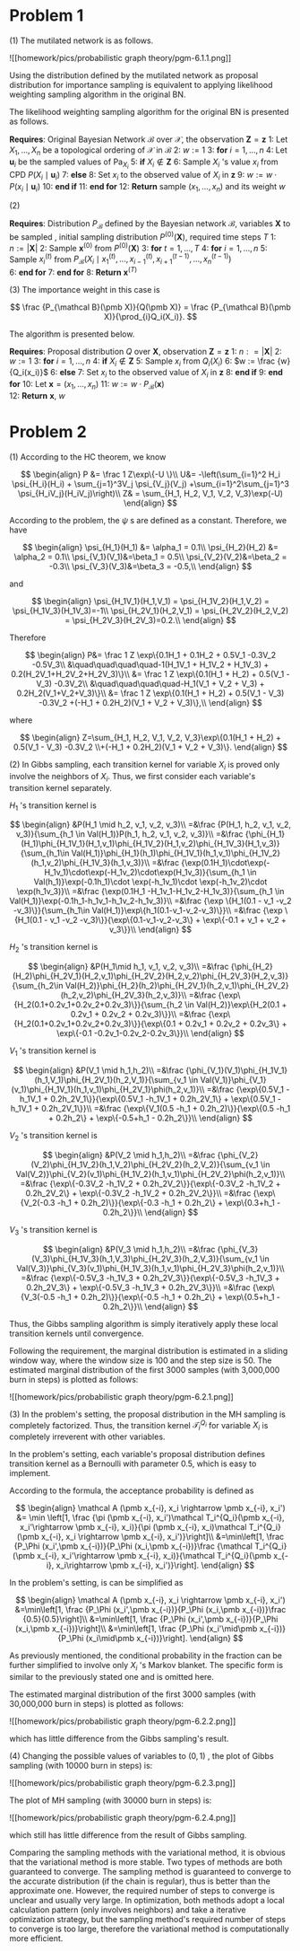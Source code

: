 # Problem 1
(1) The mutilated network is as follows.

![[homework/pics/probabilistic graph theory/pgm-6.1.1.png]]

Using the distribution defined by the mutilated network as proposal distribution for importance sampling is equivalent to applying likelihood weighting sampling algorithm in the original BN.

The likelihood weighting sampling algorithm for the original BN is presented as follows.

**Requires**: Original Bayesian Network $\mathcal B$ over $\mathcal X$, the observation $\pmb Z = \pmb z$
 1: Let $X_1, \dots, X_n$ be a topological ordering of $\mathcal X$ in $\mathcal B$ 
 2: $w := 1$
 3: **for** $i=1, \dots, n$
 4:   Let $\pmb u_i$ be the sampled values of $\text{Pa}_{X_i}$
 5:   **if** $X_i \not \in \pmb Z$
 6:     Sample $X_i$ 's value $x_i$ from CPD $P(X_i \mid \pmb u_i)$
 7:   **else**
 8:     Set $x_i$ to the observed value of $X_i$ in $\pmb z$
 9:     $w:= w\cdot P(x_i \mid \pmb u_i)$
10:   **end if**
11: **end for**
12: **Return** sample $(x_1, \dots, x_n)$ and its weight $w$

(2)

**Requires**: Distribution $P_{\mathcal B}$ defined by the Bayesian network $\mathcal B$, variables $\pmb X$ to be sampled , initial sampling distribution $P^{(0)}(\pmb X)$, required time steps $T$
 1: $n := |\pmb X|$
 2: Sample $\pmb x^{(0)}$ from $P^{(0)}(\pmb X)$
 3: **for** $t = 1, \dots, T$
 4:   **for** $i = 1, \dots, n$
 5:     Sample $x_i^{(t)}$ from $P_{\mathcal B}(X_i \mid x_1^{(t)}, \dots, x_{i-1}^{(t)}, x_{i+1}^{(t-1)}, \dots, x_n^{(t-1)})$  
 6:    **end for**
 7: **end for**
 8: **Return** $\pmb x^{(T)}$ 

(3) The importance weight in this case is

$$
\frac {P_{\mathcal B}(\pmb X)}{Q(\pmb X)} = \frac {P_{\mathcal B}(\pmb X)}{\prod_{i}Q_i(X_i)}.
$$

The algorithm is presented below.

**Requires**: Proposal distribution $Q$ over $\pmb X$, observation $\pmb Z = \pmb z$
 1: $n: = |\pmb X|$
 2: $w:=1$
 3: **for** $i = 1, \dots, n$
 4:   **if** $X_i \not\in \pmb Z$
 5:     Sample $x_i$ from $Q_i(X_i)$
 6:     $w := \frac {w}{Q_i(x_i)}$
 6:   **else**
 7:      Set $x_i$ to the observed value of $X_i$ in $\pmb z$
 8:   **end if**
 9: **end for**
10: Let $\pmb x = (x_1, \dots, x_n)$
11: $w := w\cdot P_{\mathcal B}(\pmb x)$  
12: **Return** $\pmb x$, $w$

# Problem 2
(1) According to the HC theorem, we know

$$
\begin{align}
P &= \frac 1 Z\exp\{-U \}\\
U&= -\left(\sum_{i=1}^2 H_i \psi_{H_i}(H_i) + \sum_{j=1}^3V_j \psi_{V_j}(V_j) +\sum_{i=1}^2\sum_{j=1}^3 \psi_{H_iV_j}(H_iV_j)\right)\\
Z& = \sum_{H_1, H_2, V_1, V_2, V_3}\exp(-U)
\end{align}
$$

According to the problem, the $\psi$ s are defined as a constant. Therefore, we have

$$
\begin{align}
\psi_{H_1}(H_1) &= \alpha_1 = 0.1\\
\psi_{H_2}(H_2) &= \alpha_2 = 0.1\\
\psi_{V_1}(V_1)&=\beta_1 = 0.5\\
\psi_{V_2}(V_2)&=\beta_2 = -0.3\\
\psi_{V_3}(V_3)&=\beta_3 = -0.5,\\
\end{align}
$$

and

$$
\begin{align}
\psi_{H_1V_1}(H_1,V_1) = \psi_{H_1V_2}(H_1,V_2) = \psi_{H_1V_3}(H_1V_3)=-1\\
\psi_{H_2V_1}(H_2,V_1) = \psi_{H_2V_2}(H_2,V_2) = \psi_{H_2V_3}(H_2V_3)=0.2.\\
\end{align}
$$

Therefore

$$
\begin{align}
P&= \frac 1 Z \exp\{0.1H_1 + 0.1H_2 + 0.5V_1 -0.3V_2 -0.5V_3\\
&\quad\quad\quad\quad-1(H_1V_1 + H_1V_2 + H_1V_3) + 0.2(H_2V_1+H_2V_2+H_2V_3)\}\\
&= \frac 1 Z \exp\{0.1(H_1 + H_2) + 0.5(V_1 - V_3) -0.3V_2\\
&\quad\quad\quad\quad-H_1(V_1 + V_2 + V_3) + 0.2H_2(V_1+V_2+V_3)\}\\
&= \frac 1 Z \exp\{0.1(H_1 + H_2) + 0.5(V_1 - V_3) -0.3V_2 +(-H_1 + 0.2H_2)(V_1 + V_2 + V_3)\},\\
\end{align}
$$

where

$$
\begin{align}
Z=\sum_{H_1, H_2, V_1, V_2, V_3}\exp\{0.1(H_1 + H_2) + 0.5(V_1 - V_3) -0.3V_2 \\+(-H_1 + 0.2H_2)(V_1 + V_2 + V_3)\}.
\end{align}
$$

(2) In Gibbs sampling, each transition kernel for variable $X_i$ is proved only involve the neighbors of $X_i$. Thus, we first consider each variable's transition kernel separately.

$H_1$ 's transition kernel is 

$$
\begin{align}
&P(H_1 \mid h_2, v_1, v_2, v_3)\\
=&\frac {P(H_1, h_2, v_1, v_2, v_3)}{\sum_{h_1 \in Val(H_1)}P(h_1, h_2, v_1, v_2, v_3)}\\
=&\frac {\phi_{H_1}(H_1)\phi_{H_1V_1}(H_1,v_1)\phi_{H_1V_2}(H_1,v_2)\phi_{H_1V_3}(H_1,v_3)}{\sum_{h_1\in Val(H_1)}\phi_{H_1}(h_1)\phi_{H_1V_1}(h_1,v_1)\phi_{H_1V_2}(h_1,v_2)\phi_{H_1V_3}(h_1,v_3)}\\
=&\frac {\exp(0.1H_1)\cdot\exp(-H_1v_1)\cdot\exp(-H_1v_2)\cdot\exp(H_1v_3)}{\sum_{h_1 \in Val(h_1)}\exp(-0.1h_1)\cdot \exp(-h_1v_1)\cdot \exp(-h_1v_2)\cdot \exp(h_1v_3)}\\
=&\frac {\exp(0.1H_1 -H_1v_1-H_1v_2-H_1v_3)}{\sum_{h_1 \in Val(H_1)}\exp(-0.1h_1-h_1v_1-h_1v_2-h_1v_3)}\\
=&\frac {\exp \{H_1(0.1 - v_1 -v_2 -v_3)\}}{\sum_{h_1\in Val(H_1)}\exp\{h_1(0.1-v_1-v_2-v_3)\}}\\
=&\frac {\exp \{H_1(0.1 - v_1 -v_2 -v_3)\}}{\exp\{0.1-v_1-v_2-v_3\} + \exp\{-0.1 + v_1 + v_2 + v_3\}}\\
\end{align}
$$

$H_2$ 's transition kernel is

$$
\begin{align}
&P(H_1\mid h_1, v_1, v_2, v_3)\\
=&\frac {\phi_{H_2}(H_2)\phi_{H_2V_1}(H_2,v_1)\phi_{H_2V_2}(H_2,v_2)\phi_{H_2V_3}(H_2,v_3)}{\sum_{h_2\in Val(H_2)}\phi_{H_2}(h_2)\phi_{H_2V_1}(h_2,v_1)\phi_{H_2V_2}(h_2,v_2)\phi_{H_2V_3}(h_2,v_3)}\\
=&\frac {\exp\{H_2(0.1+0.2v_1+0.2v_2+0.2v_3)\}}{\sum_{h_2 \in Val(H_2)}\exp\{H_2(0.1 + 0.2v_1 + 0.2v_2 + 0.2v_3)\}}\\
=&\frac {\exp\{H_2(0.1+0.2v_1+0.2v_2+0.2v_3)\}}{\exp\{0.1 + 0.2v_1 + 0.2v_2 + 0.2v_3\} + \exp\{-0.1 -0.2v_1-0.2v_2-0.2v_3\}}\\
\end{align}
$$

$V_1$ 's transition kernel is

$$
\begin{align}
&P(V_1 \mid h_1,h_2)\\
=&\frac {\phi_{V_1}(V_1)\phi_{H_1V_1}(h_1,V_1)\phi_{H_2V_1}(h_2,V_1)}{\sum_{v_1 \in Val(V_1)}\phi_{V_1}(v_1)\phi_{H_1V_1}(h_1,v_1)\phi_{H_2V_1}\phi(h_2,v_1)}\\
=&\frac {\exp\{0.5V_1 -h_1V_1 + 0.2h_2V_1\}}{\exp\{0.5V_1 -h_1V_1 + 0.2h_2V_1\} + \exp\{0.5V_1 -h_1V_1 + 0.2h_2V_1\}}\\
=&\frac {\exp\{V_1(0.5 -h_1 + 0.2h_2)\}}{\exp\{0.5 -h_1 + 0.2h_2\} + \exp\{-0.5+h_1 - 0.2h_2\}}\\
\end{align}
$$

$V_2$ 's transition kernel is

$$
\begin{align}
&P(V_2 \mid h_1,h_2)\\
=&\frac {\phi_{V_2}(V_2)\phi_{H_1V_2}(h_1,V_2)\phi_{H_2V_2}(h_2,V_2)}{\sum_{v_1 \in Val(V_2)}\phi_{V_2}(v_1)\phi_{H_1V_2}(h_1,v_1)\phi_{H_2V_2}\phi(h_2,v_1)}\\
=&\frac {\exp\{-0.3V_2 -h_1V_2 + 0.2h_2V_2\}}{\exp\{-0.3V_2 -h_1V_2 + 0.2h_2V_2\} + \exp\{-0.3V_2 -h_1V_2 + 0.2h_2V_2\}}\\
=&\frac {\exp\{V_2(-0.3 -h_1 + 0.2h_2)\}}{\exp\{-0.3 -h_1 + 0.2h_2\} + \exp\{0.3+h_1 - 0.2h_2\}}\\
\end{align}
$$

$V_3$ 's transition kernel is

$$
\begin{align}
&P(V_3 \mid h_1,h_2)\\
=&\frac {\phi_{V_3}(V_3)\phi_{H_1V_3}(h_1,V_3)\phi_{H_2V_3}(h_2,V_3)}{\sum_{v_1 \in Val(V_3)}\phi_{V_3}(v_1)\phi_{H_1V_3}(h_1,v_1)\phi_{H_2V_3}\phi(h_2,v_1)}\\
=&\frac {\exp\{-0.5V_3 -h_1V_3 + 0.2h_2V_3\}}{\exp\{-0.5V_3 -h_1V_3 + 0.2h_2V_3\} + \exp\{-0.5V_3 -h_1V_3 + 0.2h_2V_3\}}\\
=&\frac {\exp\{V_3(-0.5 -h_1 + 0.2h_2)\}}{\exp\{-0.5 -h_1 + 0.2h_2\} + \exp\{0.5+h_1 - 0.2h_2\}}\\
\end{align}
$$

Thus, the Gibbs sampling algorithm is simply iteratively apply these local transition kernels until convergence.

Following the requirement, the marginal distribution is estimated in a sliding window way, where the window size is 100 and the step size is 50. The estimated marginal distribution of the first 3000 samples (with 3,000,000 burn in steps) is plotted as follows:

![[homework/pics/probabilistic graph theory/pgm-6.2.1.png]]

(3) In the problem's setting, the proposal distribution in the MH sampling is completely factorized. Thus, the transition kernel $\mathcal T_i^{Q_i}$ for variable $X_i$ is completely irreverent with other variables.

In the problem's setting, each variable's proposal distribution defines transition kernel as a Bernoulli with parameter $0.5$, which is easy to implement.

According to the formula, the acceptance probability is defined as

$$
\begin{align}
\mathcal A (\pmb x_{-i}, x_i \rightarrow \pmb x_{-i}, x_i') &= \min \left[1, \frac {\pi (\pmb x_{-i}, x_i')\mathcal T_i^{Q_i}(\pmb x_{-i}, x_i'\rightarrow \pmb x_{-i}, x_i)}{\pi (\pmb x_{-i}, x_i)\mathcal T_i^{Q_i}(\pmb x_{-i}, x_i \rightarrow \pmb x_{-i}, x_i')}\right]\\
&=\min\left[1, \frac {P_\Phi (x_i',\pmb x_{-i})}{P_\Phi (x_i,\pmb x_{-i})}\frac {\mathcal T_i^{Q_i}(\pmb x_{-i}, x_i'\rightarrow \pmb x_{-i}, x_i)}{\mathcal T_i^{Q_i}(\pmb x_{-i}, x_i\rightarrow \pmb x_{-i}, x_i')}\right].
\end{align}
$$

In the problem's setting, is can be simplified as

$$
\begin{align}
\mathcal A (\pmb x_{-i}, x_i \rightarrow \pmb x_{-i}, x_i') 
&=\min\left[1, \frac {P_\Phi (x_i',\pmb x_{-i})}{P_\Phi (x_i,\pmb x_{-i})}\frac {0.5}{0.5}\right]\\
&=\min\left[1, \frac {P_\Phi (x_i',\pmb x_{-i})}{P_\Phi (x_i,\pmb x_{-i})}\right]\\
&=\min\left[1, \frac {P_\Phi (x_i'\mid\pmb x_{-i})}{P_\Phi (x_i\mid\pmb x_{-i})}\right].
\end{align}
$$

As previously mentioned, the conditional probability in the fraction can be further simplified to involve only $X_i$ 's Markov blanket. The specific form is similar to the previously stated one and is omitted here.

The estimated marginal distribution of the first 3000 samples (with 30,000,000 burn in steps) is plotted as follows:

![[homework/pics/probabilistic graph theory/pgm-6.2.2.png]]

which has little difference from the Gibbs sampling's result.

(4) Changing the possible values of variables to $(0, 1)$ , the plot of Gibbs sampling (with 10000 burn in steps) is:

![[homework/pics/probabilistic graph theory/pgm-6.2.3.png]]

The plot of MH sampling (with 30000 burn in steps) is:

![[homework/pics/probabilistic graph theory/pgm-6.2.4.png]]

which still has little difference from the result of Gibbs sampling.

Comparing the sampling methods with the variational method, it is obvious that the variational method is more stable. Two types of methods are both guaranteed to converge. The sampling method is guaranteed to converge to the accurate distribution (if the chain is regular), thus is better than the approximate one. However, the required number of steps to converge is unclear and usually very large. In optimization, both methods adopt a local calculation pattern (only involves neighbors) and take a iterative optimization strategy, but the sampling method's required number of steps to converge is too large, therefore the variational method is computationally more efficient.









